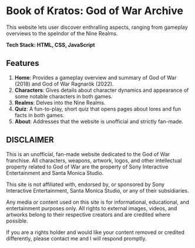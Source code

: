 # Book of Kratos: God of War Archive

This website lets user discover enthralling aspects, ranging from gameplay overviews to the spelndor of the Nine Realms.

**Tech Stack: HTML, CSS, JavaScript**

## Features
1. **Home**: Provides a gameplay overview and summary of God of War (2018) and God of War Ragnarök (2022).
2. **Characters**: Gives details about character dynamics and appearance of some notable characters in both games.
3. **Realms**: Delves into the Nine Realms.
4. **Quiz**: A fun-to-play, short quiz that opens pages about lores and fun facts in both games.
5. **About**: Addresses that the website is unofficial and strictly fan-made.

## DISCLAIMER
This is an unofficial, fan-made website dedicated to the God of War franchise. All characters, weapons, artwork, logos, and other intellectual property related to God of War are the property of Sony Interactive Entertainment and Santa Monica Studio.

This site is not affiliated with, endorsed by, or sponsored by Sony Interactive Entertainment, Santa Monica Studio, or any of their subsidiaries.

Any media or content used on this site is for informational, educational, and entertainment purposes only. All rights to external images, videos, and artworks belong to their respective creators and are credited where possible.

If you are a rights holder and would like your content removed or credited differently, please contact me and I will respond promptly.
